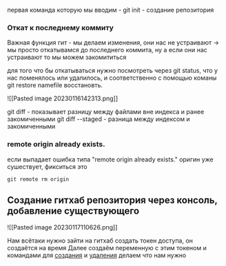 первая команда которую мы вводим - 
git init - создание репозитория
### Откат к последнему коммиту
Важная функция гит - мы делаем изменения, они нас не устраивают -> мы просто откатывамся до последнего коммита, ну а если они нас устраивают то мы можем закомититься

для того что бы откатываться нужно посмотреть через git status, что у нас поменялось или удалилось, и соответственно с помощью команы git restore namefile восстановть.


![[Pasted image 20230116142313.png]]


git diff - показывает разницу между файлами вне индекса и ранее закомиченными
git diff --staged - разница между индексом и закомиченными


### remote origin already exists.
если выпадает ошибка типа "remote origin already exists." оригин уже сушествует, фикситься это
```
git remote rm origin
```
## Создание гитхаб репозитория через консоль, добавление существующего
![[Pasted image 20230117110626.png]]

Нам всётаки нужно зайти на гитхаб создать токен доступа, он создаётся на время
Далее создаём переменную с этим токеном
и командами для [создания](https://docs.github.com/ru/rest/repos/repos?apiVersion=2022-11-28#create-a-repository-for-the-authenticated-user) и [удаления](https://docs.github.com/en/rest/repos/repos?apiVersion=2022-11-28#delete-a-repository) делаем что нам нужно
